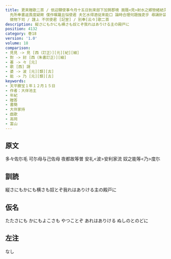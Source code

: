 ```yaml
---
title: 更来贈歌二首 / 依迎驛使事今月十五日到来部下加賀郡境 面蔭<見>射水之郷戀緒結深海之村 身異胡馬心悲北風 乗月徘徊曽無所為 稍開来<封>其辞[云<々>]者
  先所奉書返畏度疑歟 僕作嘱羅且悩使君 夫乞水得酒従来能口 論時合理何題強吏乎 尋誦針袋詠詞泉酌不渇 抱膝獨咲能ニ旅愁 陶然遣日何慮何思 短筆不宣 / 勝寶元年十二月十五日
  徴物下司 / 謹上 不伏使君 [記室] / 別奉[云々]歌二首
description: 縦さにもかにも横さも奴とぞ我れはありける主の殿戸に
position: 4132
category: 巻18
version: '1.0'
volume: 18
comparison:
- 見見 -> 見 [西（訂正）][元][紀][細]
- 對 -> 封 [西（朱書訂正）][細]
- 著 -> 々 [元]
- 歌 [西] 謌
- 婆 -> 波 [元][類][古]
- 能 -> 乃 [元][類][古]
keywords:
- 天平勝宝１年１２月１５日
- 作者：大伴池主
- 年紀
- 贈答
- 書簡
- 大伴家持
- 戯歌
- 高岡
- 富山
---
```


## 原文

多々佐尓毛 可尓母与己佐母 夜都故等曽 安礼<波>安利家流 奴之能等<乃>度尓

## 訓読

縦さにもかにも横さも奴とぞ我れはありける主の殿戸に

## 仮名

たたさにも かにもよこさも やつことぞ あれはありける ぬしのとのどに

## 左注

なし
